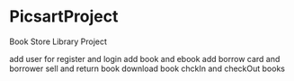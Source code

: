 # PicsartProject

Book Store Library Project

add user for register and login
add book and ebook
add borrow card and borrower
sell and return book 
download book
chckIn and checkOut books
